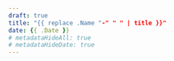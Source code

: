 ```yaml
---
draft: true
title: "{{ replace .Name "-" " " | title }}"
date: {{ .Date }}
# metadataHideAll: true
# metadataHideDate: true
---
```

